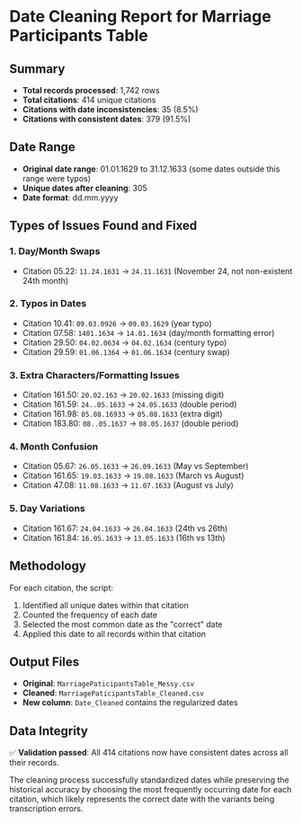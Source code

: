 # Date Cleaning Report for Marriage Participants Table

## Summary
- **Total records processed**: 1,742 rows
- **Total citations**: 414 unique citations
- **Citations with date inconsistencies**: 35 (8.5%)
- **Citations with consistent dates**: 379 (91.5%)

## Date Range
- **Original date range**: 01.01.1629 to 31.12.1633 (some dates outside this range were typos)
- **Unique dates after cleaning**: 305
- **Date format**: dd.mm.yyyy

## Types of Issues Found and Fixed

### 1. Day/Month Swaps
- Citation 05.22: `11.24.1631` → `24.11.1631` (November 24, not non-existent 24th month)

### 2. Typos in Dates
- Citation 10.41: `09.03.0926` → `09.03.1629` (year typo)
- Citation 07.58: `1401.1634` → `14.01.1634` (day/month formatting error)
- Citation 29.50: `04.02.0634` → `04.02.1634` (century typo)
- Citation 29.59: `01.06.1364` → `01.06.1634` (century swap)

### 3. Extra Characters/Formatting Issues
- Citation 161.50: `20.02.163` → `20.02.1633` (missing digit)
- Citation 161.59: `24..05.1633` → `24.05.1633` (double period)
- Citation 161.98: `05.08.16933` → `05.08.1633` (extra digit)
- Citation 183.80: `08..05.1637` → `08.05.1637` (double period)

### 4. Month Confusion
- Citation 05.67: `26.05.1633` → `26.09.1633` (May vs September)
- Citation 161.65: `19.03.1633` → `19.08.1633` (March vs August)
- Citation 47.08: `11.08.1633` → `11.07.1633` (August vs July)

### 5. Day Variations
- Citation 161.67: `24.04.1633` → `26.04.1633` (24th vs 26th)
- Citation 161.84: `16.05.1633` → `13.05.1633` (16th vs 13th)

## Methodology
For each citation, the script:
1. Identified all unique dates within that citation
2. Counted the frequency of each date
3. Selected the most common date as the "correct" date
4. Applied this date to all records within that citation

## Output Files
- **Original**: `MarriagePaticipantsTable_Messy.csv`
- **Cleaned**: `MarriagePaticipantsTable_Cleaned.csv`
- **New column**: `Date_Cleaned` contains the regularized dates

## Data Integrity
✅ **Validation passed**: All 414 citations now have consistent dates across all their records.

The cleaning process successfully standardized dates while preserving the historical accuracy by choosing the most frequently occurring date for each citation, which likely represents the correct date with the variants being transcription errors.
